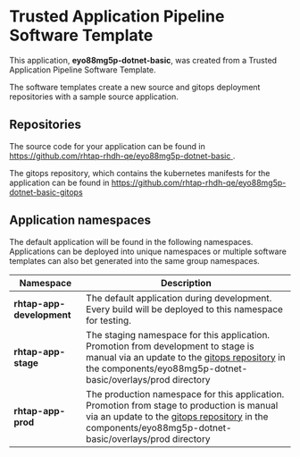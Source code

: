 # Trusted Application Pipeline Software Template

This application, **eyo88mg5p-dotnet-basic**, was created from a Trusted Application Pipeline Software Template.

The software templates create a new source and gitops deployment repositories with a sample source application. 

## Repositories

The source code for your application can be found in [https://github.com/rhtap-rhdh-qe/eyo88mg5p-dotnet-basic ](https://github.com/rhtap-rhdh-qe/eyo88mg5p-dotnet-basic ).
 
The gitops repository, which contains the kubernetes manifests for the application can be found in 
[https://github.com/rhtap-rhdh-qe/eyo88mg5p-dotnet-basic-gitops ](https://github.com/rhtap-rhdh-qe/eyo88mg5p-dotnet-basic-gitops ) 

## Application namespaces 

The default application will be found in the following namespaces. Applications can be deployed into unique namespaces or multiple software templates can also bet generated into the same group namespaces.  

|  Namespace   |  Description   |  
| -------- | -------- |   
| **rhtap-app-development** | The default application during development. Every build will be deployed to this namespace for testing. | 
| **rhtap-app-stage** | The staging namespace for this application. Promotion from development to stage is manual via an update to the [gitops repository](https://github.com/rhtap-rhdh-qe/eyo88mg5p-dotnet-basic-gitops ) in the components/eyo88mg5p-dotnet-basic/overlays/prod directory |  
| **rhtap-app-prod** | The production namespace for this application. Promotion from stage to production is manual via an update to the [gitops repository](https://github.com/rhtap-rhdh-qe/eyo88mg5p-dotnet-basic-gitops ) in the components/eyo88mg5p-dotnet-basic/overlays/prod directory | 